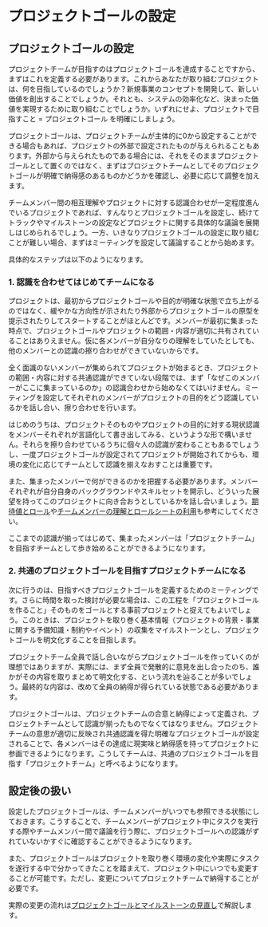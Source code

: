 # プロジェクトゴールの設定

## プロジェクトゴールの設定

プロジェクトチームが目指すのはプロジェクトゴールを達成することですから、まずはこれを定義する必要があります。これからあなたが取り組むプロジェクトは、何を目指しているのでしょうか？新規事業のコンセプトを開発して、新しい価値を創出することでしょうか。それとも、システムの効率化など、決まった価値を実現するために取り組むことでしょうか。いずれにせよ、プロジェクトで目指すこと = プロジェクトゴール を明確にしましょう。

プロジェクトゴールは、プロジェクトチームが主体的に0から設定することができる場合もあれば、プロジェクトの外部で設定されたものが与えられることもあります。外部から与えられたものである場合には、それをそのままプロジェクトゴールとして置くのではなく、まずはプロジェクトチームとしてそのプロジェクトゴールが明確で納得感のあるものかどうかを確認し、必要に応じて調整を加えます。

チームメンバー間の相互理解やプロジェクトに対する認識合わせが一定程度進んでいるプロジェクトであれば、すんなりとプロジェクトゴールを設定し、続けてトラックやマイルストーンの設定などプロジェクトに関する具体的な議論を展開しはじめられるでしょう。一方、いきなりプロジェクトゴールの設定に取り組むことが難しい場合、まずはミーティングを設定して議論することから始めます。

具体的なステップは以下のようになります。

### 1. 認識を合わせてはじめてチームになる

プロジェクトは、最初からプロジェクトゴールや目的が明確な状態で立ち上がるのではなく、緩やかな方向性が示されたり外部からプロジェクトゴールの原型を提示されたりしてスタートすることがほとんどです。メンバーが最初に集まった時点で、プロジェクトゴールやプロジェクトの範囲・内容が適切に共有されていることはありえません。仮に各メンバーが自分なりの理解をしていたとしても、他のメンバーとの認識の擦り合わせができていないからです。

全く面識のないメンバーが集められてプロジェクトが始まるとき、プロジェクトの範囲・内容に対する共通認識ができていない段階では、まず「なぜこのメンバーがここに集まっているのか」の認識合わせから始めなくてはいけません。ミーティングを設定してそれぞれのメンバーがプロジェクトの目的をどう認識しているかを話し合い、擦り合わせを行います。

はじめのうちは、プロジェクトそのものやプロジェクトの目的に対する現状認識をメンバーそれぞれが言語化して書き出してみる、というような形で構いません。それらを擦り合わせているうちに個々人の認識が変わることもあるでしょうし、一度プロジェクトゴールが設定されてプロジェクトが開始されてからも、環境の変化に応じてチームとして認識を揃えなおすことは重要です。

また、集まったメンバーで何ができるのかを把握する必要があります。メンバーそれぞれが自分自身のバックグラウンドやスキルセットを開示し、どういった展望を持ってこのプロジェクトに向き合おうとしているかを話し合いましょう。[期待値とロール](../theory/rolls.md)や[チームメンバーの理解とロールシートの利用](../../v3.3/practices/rolls.md)も参考にしてください。

ここまでの認識が揃ってはじめて、集まったメンバーは「プロジェクトチーム」を目指すチームとして歩き始めることができるようになります。

### 2. 共通のプロジェクトゴールを目指すプロジェクトチームになる

次に行うのは、目指すべきプロジェクトゴールを定義するためのミーティングです。さらに時間を取った検討が必要な場合は、この工程を「プロジェクトゴールを作ること」そのものをゴールとする事前プロジェクトと捉えてもよいでしょう。このときは、プロジェクトを取り巻く基本情報（プロジェクトの背景・事業に関する予備知識・制約やイベント）の収集をマイルストーンとし、プロジェクトゴールを明文化することを目指します。

プロジェクトチーム全員で話し合いながらプロジェクトゴールを作っていくのが理想ではありますが、実際には、まず全員で発散的に意見を出し合ったのち、誰かがその内容を取りまとめて明文化する、という流れを辿ることが多いでしょう。最終的な内容は、改めて全員の納得が得られている状態である必要があります。

プロジェクトゴールは、プロジェクトチームの合意と納得によって定義され、プロジェクトチームとして認識が揃ったものでなくてはなりません。プロジェクトチームの意思が適切に反映され共通認識を得た明確なプロジェクトゴールが設定されることで、各メンバーはその達成に現実味と納得感を持ってプロジェクトに参画できるようになります。こうしてチームは、共通のプロジェクトゴールを目指す「プロジェクトチーム」と呼べるようになります。

## 設定後の扱い

設定したプロジェクトゴールは、チームメンバーがいつでも参照できる状態にしておきます。こうすることで、チームメンバーがプロジェクト中にタスクを実行する際やチームメンバー間で議論を行う際に、プロジェクトゴールへの認識がずれていないかすぐに確認することができるようになります。

また、プロジェクトゴールはプロジェクトを取り巻く環境の変化や実際にタスクを遂行する中で分かってきたことを踏まえて、プロジェクト中にいつでも変更することが可能です。ただし、変更についてプロジェクトチームで納得することが必要です。

実際の変更の流れは[プロジェクトゴールとマイルストーンの見直し](../../v3.3/practices/reviewing\_project\_goals\_and\_milestones.md)で解説します。
